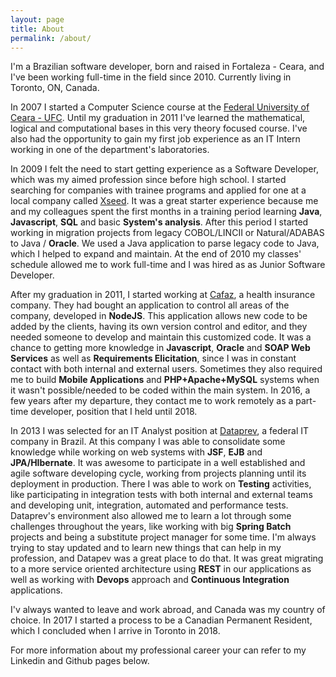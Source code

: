 ```yaml
---
layout: page
title: About
permalink: /about/
---
```

I'm a Brazilian software developer, born and raised in Fortaleza - Ceara, and I've been working full-time in the field since 2010. Currently living in Toronto, ON, Canada.

In 2007 I started a Computer Science course at the [Federal University of Ceara - UFC](http://www.ufc.br). Until my graduation in 2011 I've learned the mathematical, logical and computational bases in this very theory focused course. I've also had the opportunity to gain my first job experience as an IT Intern working in one of the department's laboratories.

In 2009 I felt the need to start getting experience as a Software Developer, which was my aimed profession since before high school. I started searching for companies with trainee programs and applied for one at a local company called [Xseed](http://www.xseed.com.br/eng/). It was a great starter experience because me and my colleagues spent the first months in a training period learning **Java**, **Javascript**, **SQL** and basic **System's analysis**. After this period I started working in migration projects from legacy COBOL/LINCII or Natural/ADABAS to Java / **Oracle**. We used a Java application to parse legacy code to Java, which I helped to expand and maintain. At the end of 2010 my classes' schedule allowed me to work full-time and I was hired as as Junior Software Developer.

After my graduation in 2011, I started working at [Cafaz](http://www.cafaz.org.br/), a health insurance company. They had bought an application to control all areas of the company, developed in **NodeJS**. This application allows new code to be added by the clients, having its own version control and editor, and they needed someone to develop and maintain this customized code. It was a chance to getting more knowledge in **Javascript**, **Oracle** and **SOAP Web Services** as well as **Requirements Elicitation**, since I was in constant contact with both internal and external users. Sometimes they also required me to build **Mobile Applications** and **PHP+Apache+MySQL** systems when it wasn't possible/needed to be coded within the main system. In 2016, a few years after my departure, they contact me to work remotely as a part-time developer, position that I held until 2018.

In 2013 I was selected for an IT Analyst position at [Dataprev](https://portal.dataprev.gov.br/), a federal IT company in Brazil. At this company I was able to consolidate some knowledge while working on web systems with **JSF**, **EJB** and **JPA/HIbernate**. It was awesome to participate in a well established and agile software developing cycle, working from projects planning until its deployment in production. There I was able to work on **Testing** activities, like participating in integration tests with both internal and external teams and developing unit, integration, automated and performance tests. Dataprev's environment also allowed me to learn a lot through some challenges throughout the years, like working with big **Spring Batch** projects and being a substitute project manager for some time. I'm always trying to stay updated and to learn new things that can help in my profession, and Datapev was a great place to do that. It was great migrating to a more service oriented architecture using **REST** in our applications as well as working with **Devops** approach and **Continuous Integration** applications.

I'v always wanted to leave and work abroad, and Canada was my country of choice. In 2017 I started a process to be a Canadian Permanent Resident, which I concluded when I arrive in Toronto in 2018. 

For more information about my professional career your can refer to my Linkedin and Github pages below.
